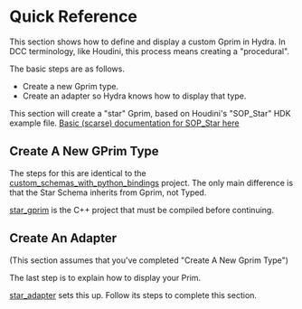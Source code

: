 # Quick Reference

This section shows how to define and display a custom Gprim in Hydra.
In DCC terminology, like Houdini, this process means creating a
"procedural".

The basic steps are as follows.

- Create a new Gprim type.
- Create an adapter so Hydra knows how to display that type.

This section will create a "star" Gprim, based on Houdini's "SOP_Star" HDK example file.
[Basic (scarse) documentation for SOP_Star here](https://www.sidefx.com/docs/hdk/_h_d_k__intro__creating_plugins.html#HDK_Intro_CreatingPlugins_Building)


## Create A New GPrim Type
The steps for this are identical to the 
[custom_schemas_with_python_bindings](../../plugins/custom_schemas_with_python_bindings)
project. The only main difference is that the Star Schema inherits from
Gprim, not Typed.

[star_gprim](star_gprim) is the C++ project that must be compiled before
continuing.


## Create An Adapter
(This section assumes that you've completed "Create A New Gprim Type")

The last step is to explain how to display your Prim.

[star_adapter](star_adapter) sets this up. Follow its steps to complete
this section.
